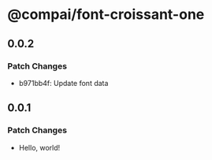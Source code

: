 # @compai/font-croissant-one

## 0.0.2

### Patch Changes

- b971bb4f: Update font data

## 0.0.1

### Patch Changes

- Hello, world!
